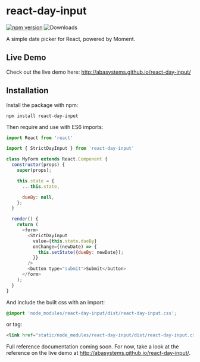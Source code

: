 # react-day-input

[![npm version](https://badge.fury.io/js/react-day-input.svg)](http://badge.fury.io/js/react-day-input)
![Downloads](http://img.shields.io/npm/dm/react-day-input.svg?style=flat)

A simple date picker for React, powered by Moment.

## Live Demo

Check out the live demo here: http://abasystems.github.io/react-day-input/

## Installation

Install the package with npm:

```
npm install react-day-input
```

Then require and use with ES6 imports:

```javascript
import React from 'react'

import { StrictDayInput } from 'react-day-input'

class MyForm extends React.Component {
  constructor(props) {
    super(props);

    this.state = {
      ...this.state,

      dueBy: null,
    };
  }

  render() {
    return (
      <form>
        <StrictDayInput
          value={this.state.dueBy}
          onChange={(newDate) => {
            this.setState({dueBy: newDate});
          }}
        />
        <button type="submit">Submit</button>
      </form>
    );
  }
}
```

And include the built css with an import:

```scss
@import 'node_modules/react-day-input/dist/react-day-input.css';

```

or tag:

```html
<link href="static/node_modules/react-day-input/dist/react-day-input.css" rel="stylesheet">
```

Full reference documentation coming soon. For now, take a look at the reference on the live demo at
http://abasystems.github.io/react-day-input/.
